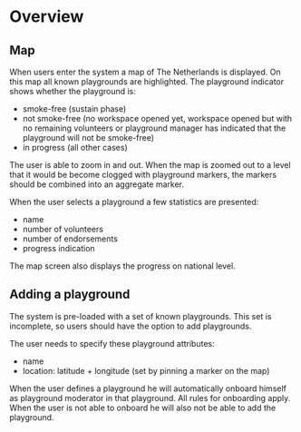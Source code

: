 # Overview

## Map
When users enter the system a map of The Netherlands is displayed. On this map all known playgrounds are highlighted.
The playground indicator shows whether the playground is:
- smoke-free (sustain phase)
- not smoke-free (no workspace opened yet, workspace opened but with no remaining volunteers or playground manager has indicated that the playground will not be smoke-free)
- in progress (all other cases)

The user is able to zoom in and out. When the map is zoomed out to a level that it would be become clogged with playground markers,
the markers should be combined into an aggregate marker.

When the user selects a playground a few statistics are presented:
- name
- number of volunteers
- number of endorsements
- progress indication

The map screen also displays the progress on national level.

## Adding a playground
The system is pre-loaded with a set of known playgrounds. This set is incomplete, so users should have the option to add
playgrounds.

The user needs to specify these playground attributes:
- name
- location: latitude + longitude (set by pinning a marker on the map)

When the user defines a playground he will automatically onboard himself as playground moderator in that playground. All rules
for onboarding apply. When the user is not able to onboard he will also not be able to add the playground.
